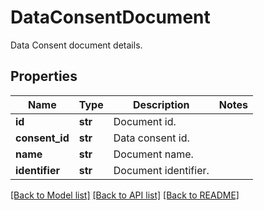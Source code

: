 # DataConsentDocument

Data Consent document details.

## Properties
Name | Type | Description | Notes
------------ | ------------- | ------------- | -------------
**id** | **str** | Document id. | 
**consent_id** | **str** | Data consent id. | 
**name** | **str** | Document name. | 
**identifier** | **str** | Document identifier. | 

[[Back to Model list]](../README.md#documentation-for-models) [[Back to API list]](../README.md#documentation-for-api-endpoints) [[Back to README]](../README.md)


